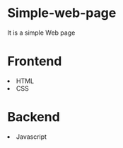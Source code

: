 # Simple-web-page
It is a simple Web page

# Frontend
 <li>HTML 
 <li>CSS 
 
# Backend
<li> Javascript 
